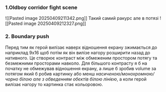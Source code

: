 ### 1.Oldboy corridor fight scene
![[Pasted image 20250409211342.png]]
Такий самий ракурс але в потязі
![[Pasted image 20250409212327.png]]
### 2. Boundary push
Перед тим як герой вилізає наверх відношення екрану зжимається до наприклад 9x16 щоб потім як він вилізе нагору розширити назад до нативного. Це створює контраст між обмеженим простором потягу та безмежними просторами навколо. Для більшого контрасту я б на початку не обмежував відношення екрану, а лише б зробив volume за потягом який б робив картинку або менш *насиченою/монохромною/чорно білою але з обведенням обєктів білою лінією*, а коли герой вилізає нагору то картинка стає кольоровою.